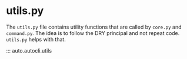 # utils.py

The `utils.py` file contains utility functions that are called by `core.py` and `command.py`.  The idea
is to follow the DRY principal and not repeat code.  `utils.py` helps with that.

::: auto.autocli.utils
